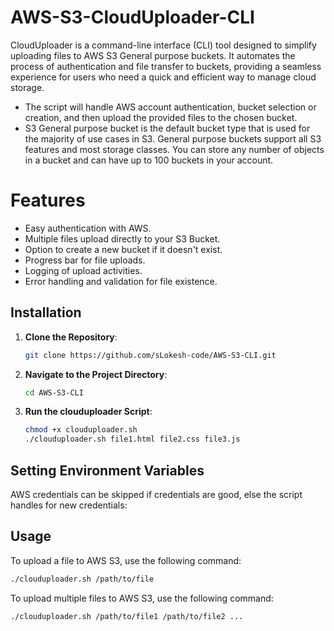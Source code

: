 # AWS-S3-CloudUploader-CLI
CloudUploader is a command-line interface (CLI) tool designed to simplify uploading files to AWS S3 General purpose buckets. It automates the process of authentication and file transfer to buckets, providing a seamless experience for users who need a quick and efficient way to manage cloud storage.

- The script will handle AWS account authentication, bucket selection or creation, and then upload the provided files to the chosen bucket.
- S3 General purpose bucket is the default bucket type that is used for the majority of use cases in S3. General purpose buckets support all S3 features and most storage classes. You can store any number of objects in a bucket and can have up to 100 buckets in your account.

# Features

- Easy authentication with AWS.
- Multiple files upload directly to your S3 Bucket.
- Option to create a new bucket if it doesn't exist.
- Progress bar for file uploads.
- Logging of upload activities.
- Error handling and validation for file existence.

## Installation

1. **Clone the Repository**:
   ```bash
   git clone https://github.com/sLokesh-code/AWS-S3-CLI.git
   ```
2. **Navigate to the Project Directory**:
   ```bash
   cd AWS-S3-CLI
   ```
3. **Run the clouduploader Script**:
   ```bash
   chmod +x clouduploader.sh
   ./clouduploader.sh file1.html file2.css file3.js
   ```

## Setting Environment Variables

AWS credentials can be skipped if credentials are good, else the script handles for new credentials:

## Usage 

To upload a file to AWS S3, use the following command:

```bash
./clouduploader.sh /path/to/file
```
To upload multiple files to AWS S3, use the following command:

```bash
./clouduploader.sh /path/to/file1 /path/to/file2 ...
```
